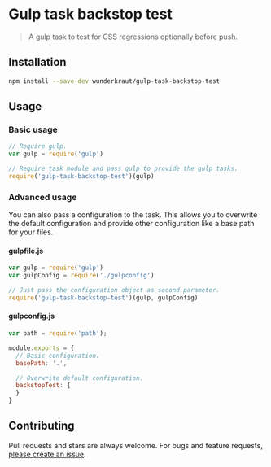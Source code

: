 Gulp task backstop test
=================

> A gulp task to test for CSS regressions optionally before push.

## Installation
```sh
npm install --save-dev wunderkraut/gulp-task-backstop-test
```

## Usage

### Basic usage

```js
// Require gulp.
var gulp = require('gulp')

// Require task module and pass gulp to provide the gulp tasks.
require('gulp-task-backstop-test')(gulp)
```

### Advanced usage
You can also pass a configuration to the task. This allows you to overwrite the default configuration and provide other configuration like a base path for your files.

#### gulpfile.js
```js
var gulp = require('gulp')
var gulpConfig = require('./gulpconfig')

// Just pass the configuration object as second parameter.
require('gulp-task-backstop-test')(gulp, gulpConfig)
```

#### gulpconfig.js
```js
var path = require('path');

module.exports = {
  // Basic configuration.
  basePath: '.',

  // Overwrite default configuration.
  backstopTest: {
  }
}
```

## Contributing

Pull requests and stars are always welcome. For bugs and feature requests, [please create an issue](https://github.com/wunderkraut/gulp-task-backstop-test/issues/new).
